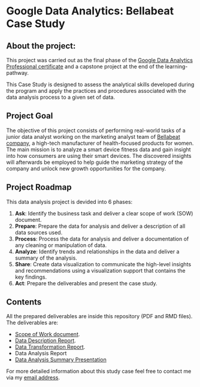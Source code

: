 # Google Data Analytics: Bellabeat Case Study

## About the project: 

This project was carried out as the final phase of the [Google Data Analytics Professional certificate](https://grow.google/certificates/data-analytics/#?modal_active=none) and a capstone project at the end of the learning-pathway.

This Case Study is designed to assess the analytical skills developed during the program and apply the practices and procedures associated with the data analysis process to a given set of data. 

## Project Goal

The objective of this project consists of performing real-world tasks of a junior data analyst working on the marketing analyst team of [Bellabeat company](https://bellabeat.com), a high-tech manufacturer of health-focused products for women. The main mission is to analyze a smart device fitness data and gain insight into how consumers are using their smart devices. The discovered insights will afterwards be employed to help guide the marketing strategy of the company and unlock new growth opportunities for the company.

## Project Roadmap

This data analysis project is devided into 6 phases:
1. **Ask**: Identify the business task and deliver a clear scope of work (SOW) document.
2. **Prepare**: Prepare the data for analysis and deliver a description of all data sources used.
3. **Process**: Process the data for analysis and  deliver a documentation of any cleaning or manipulation of data.
4. **Analyze**: Identify trends and relationships in the data and deliver a summary of the analysis.
5. **Share**: Create data visualization to communicate the high-level insights and recommendations using a visualization support that contains the key findings.
6. **Act**: Prepare the deliverables and present the case study.

## Contents

All the prepared deliverables are inside this repository (PDF and RMD files). 
The deliverables are: 
* [Scope of Work document](https://github.com/KadriSof/Data-Analysis/blob/main/Google%20Data%20Analytics%20Study%20Case/Bellabeat%20Data%20Analysis%20Case%20Study%20-%20Scope%20of%20Work.pdf).
* [Data Description Report](https://github.com/KadriSof/Data-Analysis/blob/main/Google%20Data%20Analytics%20Study%20Case/Data%20Description%20Report.pdf).
* [Data Transformation Report](https://github.com/KadriSof/Data-Analysis/blob/main/Google%20Data%20Analytics%20Study%20Case/Data%20Transformation%20Report.pdf).
* Data Analysis Report
* [Data Analysis Summary Presentation](https://github.com/KadriSof/Data-Analysis/blob/main/Google%20Data%20Analytics%20Study%20Case/Bellabeat%20Case%20Study_%20How%20Can%20a%20Wellness%20Technology%20Company%20Play%20It%20Smart_.pdf)

For more detailed information about this study case feel free to contact me via my [email address](mailto:mohamed.sofiene.kadri@gmail.com).
